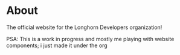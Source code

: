 # About
The official website for the Longhorn Developers organization!

PSA: This is a work in progress and mostly me playing with website components; i just made it under the org 
